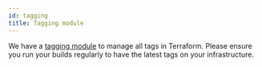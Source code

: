 ```yaml
---
id: tagging
title: Tagging module
---
```

We have a [tagging module](https://github.com/LBHackney-IT/infrastructure/tree/master/modules/aws-tags-lbh) to manage all tags in Terraform. Please ensure you run your builds regularly to have the latest tags on your infrastructure.
